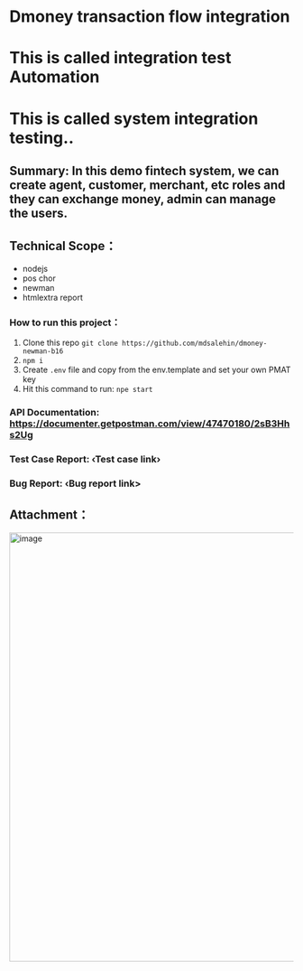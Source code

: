 # Dmoney transaction flow integration


# This is called integration test Automation 
# This is called system integration testing..



## Summary: In this demo fintech system, we can create agent, customer, merchant, etc roles and they can exchange money, admin can manage the users.



## Technical Scope：
- nodejs
- pos chor
- newman
- htmlextra report




### How to run this project：
1. Clone this repo
```git clone https://github.com/mdsalehin/dmoney-newman-b16 ```
2. ``` npm i ```
3. Create `.env` file and copy from the env.template and set your own PMAT key
4. Hit this command to run: ``` npe start ```




### API Documentation: https://documenter.getpostman.com/view/47470180/2sB3Hhs2Ug
### Test Case Report: ‹Test case  link›
  ###     Bug Report: ‹Bug report link>




## Attachment：
<img width="753" height="760" alt="image" src="https://github.com/user-attachments/assets/f7190fd5-edde-4e15-9192-b649172791d7" />

